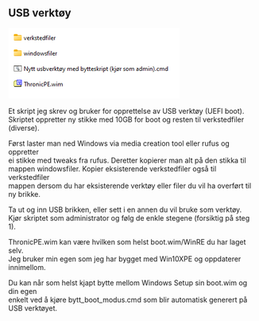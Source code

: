 ﻿## USB verktøy

![Filoppsett](mapper_og_filer.png) 

Et skript jeg skrev og bruker for opprettelse av USB verktøy (UEFI boot).  
Skriptet oppretter ny stikke med 10GB for boot og resten til verkstedfiler (diverse).  

Først laster man ned Windows via media creation tool eller rufus og oppretter  
ei stikke med tweaks fra rufus. Deretter kopierer man alt på den stikka til  
mappen windowsfiler. Kopier eksisterende verkstedfiler også til verkstedfiler  
mappen dersom du har eksisterende verktøy eller filer du vil ha overført til  
ny brikke.  

Ta ut og inn USB brikken, eller sett i en annen du vil bruke som verktøy.  
Kjør skriptet som administrator og følg de enkle stegene (forsiktig på steg 1).  

ThronicPE.wim kan være hvilken som helst boot.wim/WinRE du har laget selv.  
Jeg bruker min egen som jeg har bygget med Win10XPE og oppdaterer innimellom.  

Du kan når som helst kjapt bytte mellom Windows Setup sin boot.wim og din egen  
enkelt ved å kjøre bytt_boot_modus.cmd som blir automatisk generert på USB verktøyet.